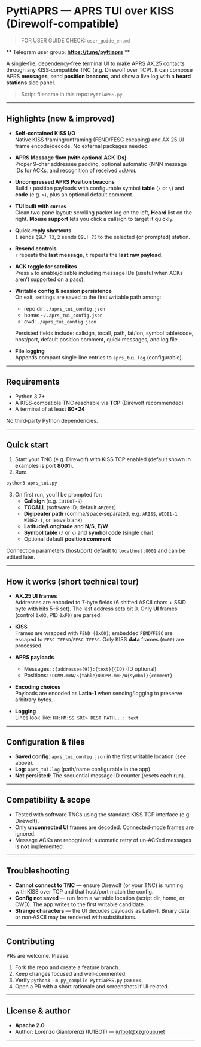# PyttiAPRS — APRS TUI over KISS (Direwolf‑compatible)
> FOR USER GUIDE CHECK: `user_guide_en.md`

** Telegram user group: **https://t.me/pyttiaprs** **

A single‑file, dependency‑free terminal UI to make APRS AX.25 contacts through any KISS‑compatible TNC (e.g. Direwolf over TCP). It can compose APRS **messages**, send **position beacons**, and show a live log with a **heard stations** side panel.

> Script filename in this repo: `PyttiAPRS.py`

---

## Highlights (new & improved)

- **Self‑contained KISS I/O**  
  Native KISS framing/unframing (FEND/FESC escaping) and AX.25 UI frame encode/decode. No external packages needed.

- **APRS Message flow (with optional ACK IDs)**  
  Proper 9‑char addressee padding, optional automatic `{`NNN message IDs for ACKs, and recognition of received `ackNNN`.

- **Uncompressed APRS Position beacons**  
  Build `!` position payloads with configurable symbol **table** (`/` or `\`) and **code** (e.g. `>`), plus an optional default comment.

- **TUI built with `curses`**  
  Clean two‑pane layout: scrolling packet log on the left, **Heard** list on the right. **Mouse support** lets you click a callsign to target it quickly.

- **Quick‑reply shortcuts**  
  `1` sends `QSL? 73`, `2` sends `QSL! 73` to the selected (or prompted) station.

- **Resend controls**  
  `r` repeats the **last message**, `t` repeats the **last raw payload**.

- **ACK toggle for satellites**  
  Press `a` to enable/disable including message IDs (useful when ACKs aren’t supported on a pass).

- **Writable config & session persistence**  
  On exit, settings are saved to the first writable path among:
  - repo dir: `./aprs_tui_config.json`
  - home: `~/.aprs_tui_config.json`
  - cwd: `./aprs_tui_config.json`

  Persisted fields include: callsign, tocall, path, lat/lon, symbol table/code, host/port, default position comment, quick‑messages, and log file.

- **File logging**  
  Appends compact single‑line entries to `aprs_tui.log` (configurable).

---

## Requirements

- Python 3.7+  
- A KISS‑compatible TNC reachable via **TCP** (Direwolf recommended)  
- A terminal of at least **80×24**

No third‑party Python dependencies.

---

## Quick start

1. Start your TNC (e.g. Direwolf) with KISS TCP enabled (default shown in examples is port **8001**).
2. Run:

```bash
python3 aprs_tui.py
```

3. On first run, you’ll be prompted for:
   - **Callsign** (e.g. `IU1BOT-9`)
   - **TOCALL** (software ID, default `APZ001`)
   - **Digipeater path** (comma/space‑separated, e.g. `ARISS`, `WIDE1-1 WIDE2-1`, or leave blank)
   - **Latitude/Longitude** and **N/S**, **E/W**
   - **Symbol table** (`/` or `\`) and **symbol code** (single char)
   - Optional default **position comment**

Connection parameters (host/port) default to `localhost:8001` and can be edited later.

---

## How it works (short technical tour)

- **AX.25 UI frames**  
  Addresses are encoded to 7‑byte fields (6 shifted ASCII chars + SSID byte with bits 5–6 set). The last address sets bit 0. Only **UI** frames (control `0x03`, PID `0xF0`) are parsed.

- **KISS**  
  Frames are wrapped with `FEND (0xC0)`; embedded `FEND`/`FESC` are escaped to `FESC TFEND`/`FESC TFESC`. Only KISS **data** frames (`0x00`) are processed.

- **APRS payloads**  
  - Messages: `:{addressee(9)}:{text}{{ID}` (ID optional)  
  - Positions: `!DDMM.mmN/S{table}DDDMM.mmE/W{symbol}{comment}`

- **Encoding choices**  
  Payloads are encoded as **Latin‑1** when sending/logging to preserve arbitrary bytes.

- **Logging**  
  Lines look like: `HH:MM:SS SRC> DEST PATH...: text`

---

## Configuration & files

- **Saved config**: `aprs_tui_config.json` in the first writable location (see above).  
- **Log**: `aprs_tui.log` (path/name configurable in the app).  
- **Not persisted**: The sequential message ID counter (resets each run).

---

## Compatibility & scope

- Tested with software TNCs using the standard KISS TCP interface (e.g. Direwolf).  
- Only **unconnected UI** frames are decoded. Connected‑mode frames are ignored.  
- Message ACKs are recognized; automatic retry of un‑ACKed messages is **not** implemented.

---

## Troubleshooting

- **Cannot connect to TNC** — ensure Direwolf (or your TNC) is running with KISS over TCP and that host/port match the config.
- **Config not saved** — run from a writable location (script dir, home, or CWD). The app writes to the first writable candidate.
- **Strange characters** — the UI decodes payloads as Latin‑1. Binary data or non‑ASCII may be rendered with substitutions.

---

## Contributing

PRs are welcome. Please:
1. Fork the repo and create a feature branch.
2. Keep changes focused and well‑commented.
3. Verify `python3 -m py_compile PyttiAPRS.py` passes.
4. Open a PR with a short rationale and screenshots if UI‑related.

---

## License & author

- **Apache 2.0**  
- Author: Lorenzo Gianlorenzi (IU1BOT) — iu1bot@xzgroup.net

---


